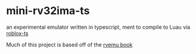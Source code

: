 # mini-rv32ima-ts

an experimental emulator written in typescript, ment to compile to Luau via [roblox-ts](https://roblox-ts.com/)

Much of this project is based off of the [rvemu book](https://github.com/d0iasm/rvemu-for-book/blob/main/step10/src/cpu.rs)
